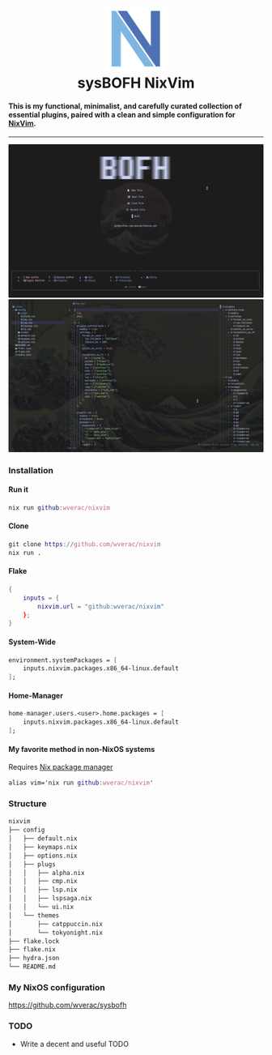 <h1 id="header" align="center">
    <img src="https://github.com/nix-community/nixvim/blob/main/assets/nixvim_logo.svg" width="25%" />
   <br>
 sysBOFH NixVim
</h1>

#### This is my functional, minimalist, and carefully curated collection of essential plugins, paired with a clean and simple configuration for [NixVim](https://nix-community.github.io/nixvim/).

---

![BOFH01](./assets/BOFH_01.png)
![BOFH02](./assets/BOFH_02.png)

### Installation

#### Run it
```nix
nix run github:wverac/nixvim
```

#### Clone
```nix
git clone https://github.com/wverac/nixvim
nix run .
```

#### Flake

```nix
{
    inputs = {
        nixvim.url = "github:wverac/nixvim"
    };
}
```

#### System-Wide

```nix
environment.systemPackages = [
    inputs.nixvim.packages.x86_64-linux.default
];
```

#### Home-Manager

```nix
home-manager.users.<user>.home.packages = [
    inputs.nixvim.packages.x86_64-linux.default
];
```
#### My favorite method in non-NixOS systems
Requires [Nix package manager](https://nixos.org/download/#download-nix
)

```nix
alias vim='nix run github:wverac/nixvim'
```

### Structure

```bash
nixvim
├── config
│   ├── default.nix
│   ├── keymaps.nix
│   ├── options.nix
│   ├── plugs
│   │   ├── alpha.nix
│   │   ├── cmp.nix
│   │   ├── lsp.nix
│   │   ├── lspsaga.nix
│   │   └── ui.nix
│   └── themes
│       ├── catppuccin.nix
│       └── tokyonight.nix
├── flake.lock
├── flake.nix
├── hydra.json
└── README.md
```

### My NixOS configuration

https://github.com/wverac/sysbofh

### TODO

* Write a decent and useful TODO
